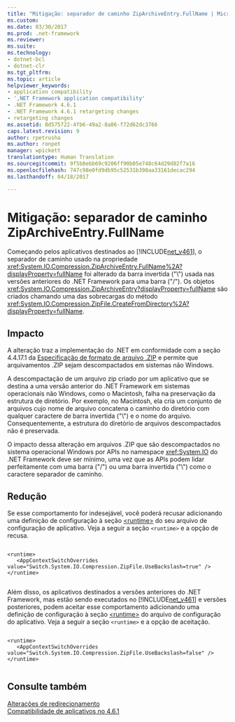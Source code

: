 ```yaml
---
title: "Mitigação: separador de caminho ZipArchiveEntry.FullName | Microsoft Docs"
ms.custom: 
ms.date: 03/30/2017
ms.prod: .net-framework
ms.reviewer: 
ms.suite: 
ms.technology:
- dotnet-bcl
- dotnet-clr
ms.tgt_pltfrm: 
ms.topic: article
helpviewer_keywords:
- application compatibility
- ',NET Framework application compatibility'
- .NET Framework 4.6.1
- .NET Framework 4.6.1 retargeting changes
- retargeting changes
ms.assetid: 8d575722-4fb6-49a2-8a06-f72d62dc3766
caps.latest.revision: 9
author: rpetrusha
ms.author: ronpet
manager: wpickett
translationtype: Human Translation
ms.sourcegitcommit: 9f5b8ebb69c9206ff90b05e748c64d29d82f7a16
ms.openlocfilehash: 747c98e0fd9db95c52531b398aa33161decac294
ms.lasthandoff: 04/18/2017

---
```

# <a name="mitigation-ziparchiveentryfullname-path-separator"></a>Mitigação: separador de caminho ZipArchiveEntry.FullName
Começando pelos aplicativos destinados ao [!INCLUDE[net_v461](../../../includes/net-v461-md.md)], o separador de caminho usado na propriedade <xref:System.IO.Compression.ZipArchiveEntry.FullName%2A?displayProperty=fullName> foi alterado da barra invertida ("\\") usada nas versões anteriores do .NET Framework para uma barra ("/").   Os objetos <xref:System.IO.Compression.ZipArchiveEntry?displayProperty=fullName> são criados chamando uma das sobrecargas do método <xref:System.IO.Compression.ZipFile.CreateFromDirectory%2A?displayProperty=fullName>.  
  
## <a name="impact"></a>Impacto  
 A alteração traz a implementação do .NET em conformidade com a seção 4.4.17.1 da [Especificação de formato de arquivo .ZIP](https://pkware.cachefly.net/webdocs/casestudies/APPNOTE.TXT) e permite que arquivamentos .ZIP sejam descompactados em sistemas não Windows.  
  
 A descompactação de um arquivo zip criado por um aplicativo que se destina a uma versão anterior do .NET Framework em sistemas operacionais não Windows, como o Macintosh, falha na preservação da estrutura de diretório. Por exemplo, no Macintosh, ela cria um conjunto de arquivos cujo nome de arquivo concatena o caminho do diretório com qualquer caractere de barra invertida ("\\") e o nome do arquivo. Consequentemente, a estrutura do diretório de arquivos descompactados não é preservada.  
  
 O impacto dessa alteração em arquivos .ZIP que são descompactados no sistema operacional Windows por APIs no namespace <xref:System.IO> do .NET Framework deve ser mínimo, uma vez que as APIs podem lidar perfeitamente com uma barra ("/") ou uma barra invertida ("\\") como o caractere separador de caminho.  
  
## <a name="mitigation"></a>Redução  
 Se esse comportamento for indesejável, você poderá recusar adicionando uma definição de configuração à seção [\<runtime>](../../../docs/framework/configure-apps/file-schema/runtime/runtime-element.md) do seu arquivo de configuração de aplicativo. Veja a seguir a seção `<runtime>` e a opção de recusa.  
  
```  
  
<runtime>  
   <AppContextSwitchOverrides value="Switch.System.IO.Compression.ZipFile.UseBackslash=true" />  
</runtime>  
  
```  
  
 Além disso, os aplicativos destinados a versões anteriores do .NET Framework, mas estão sendo executados no [!INCLUDE[net_v461](../../../includes/net-v461-md.md)] e versões posteriores, podem aceitar esse comportamento adicionando uma definição de configuração à seção [\<runtime>](../../../docs/framework/configure-apps/file-schema/runtime/runtime-element.md) do arquivo de configuração do aplicativo. Veja a seguir a seção `<runtime>` e a opção de aceitação.  
  
```  
  
<runtime>  
   <AppContextSwitchOverrides value="Switch.System.IO.Compression.ZipFile.UseBackslash=false" />  
</runtime>  
  
```  
  
## <a name="see-also"></a>Consulte também  
 [Alterações de redirecionamento](../../../docs/framework/migration-guide/retargeting-changes-in-the-net-framework-4-6-1.md)   
 [Compatibilidade de aplicativos no 4.6.1](../../../docs/framework/migration-guide/application-compatibility-in-the-net-framework-4-6-1.md)
